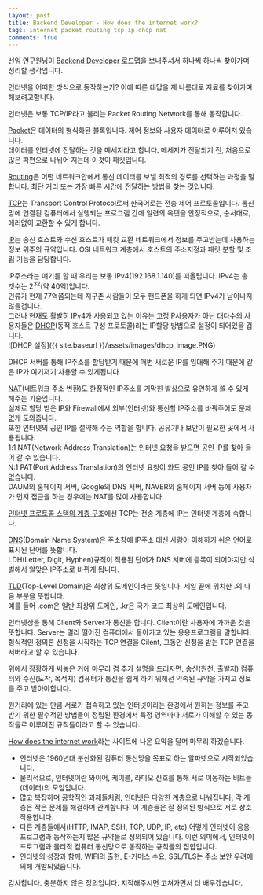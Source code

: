 ```yaml
---
layout: post
title: Backend Developer - How does the internet work?
tags: internet packet routing tcp ip dhcp nat
comments: true
---
```


선임 연구원님이 [Backend Developer 로드맵](https://roadmap.sh/backend)을 보내주셔서 하나씩 하나씩 찾아가며 정리할 생각입니다.

인터넷을 어떠한 방식으로 동작하는가? 이에 따른 대답을 제 나름대로 자료를 찾아가며 해보려고합니다.

인터넷은 보통 TCP/IP라고 불리는 Packet Routing Network를 통해 동작합니다.

[Packet](https://ko.wikipedia.org/wiki/%EB%84%A4%ED%8A%B8%EC%9B%8C%ED%81%AC_%ED%8C%A8%ED%82%B7)은 데이터의 형식화된 블록입니다. 제어 정보와 사용자 데이터로 이루어져 있습니다.  
데이터를 인터넷에 전달하는 것을 메세지라고 합니다. 메세지가 전달되기 전, 처음으로 많은 파편으로 나뉘어 지는데 이것이 패킷입니다.

[Routing](https://ko.wikipedia.org/wiki/%EB%9D%BC%EC%9A%B0%ED%8C%85)은 어떤 네트워크안에서 통신 데이터를 보낼 최적의 경로를 선택하는 과정을 말합니다. 최단 거리 또는 가장 빠른 시간에 전달하는 방법을 찾는 것입니다.

[TCP](https://ko.wikipedia.org/wiki/%EC%A0%84%EC%86%A1_%EC%A0%9C%EC%96%B4_%ED%94%84%EB%A1%9C%ED%86%A0%EC%BD%9C)는 Transport Control Protocol로써 한국어로는 전송 제어 프로토콜입니다. 통신망에 연결된 컴퓨터에서 실행되는 프로그램 간에 일련의 옥텟을 안정적으로, 순서대로, 에러없이 교환할 수 있게 합니다.

[IP](https://ko.wikipedia.org/wiki/%EC%9D%B8%ED%84%B0%EB%84%B7_%ED%94%84%EB%A1%9C%ED%86%A0%EC%BD%9C)는 송신 호스트와 수신 호스트가 패킷 교환 네트워크에서 정보를 주고받는데 사용하는 정보 위주의 규약입니다. OSI 네트워크 계층에서 호스트의 주소지정과 패킷 분할 및 조립 기능을 담당합니다.


IP주소라는 얘기를 할 때 우리는 보통 IPv4(192.168.1.140)를 떠올립니다. IPv4는 총 갯수는 2<sup>32</sup>(약 40억)입니다.  
인류가 현재 77억쯤되는데 지구촌 사람들이 모두 핸드폰을 하게 되면 IPv4가 남아나지 않을겁니다.   
그러나 현재도 활발히 IPv4가 사용되고 있는 이유는 고정IP사용자가 아닌 대다수의 사용자들은 [DHCP](https://ko.wikipedia.org/wiki/%EB%8F%99%EC%A0%81_%ED%98%B8%EC%8A%A4%ED%8A%B8_%EA%B5%AC%EC%84%B1_%ED%94%84%EB%A1%9C%ED%86%A0%EC%BD%9C)(동적 호스트 구성 프로토콜)라는 IP할당 방법으로 설정이 되어있을 겁니다.  
![DHCP 설정]({{ site.baseurl }}/assets/images/dhcp_image.PNG)  

DHCP 서버를 통해 IP주소를 할당받기 때문에 매번 새로운 IP를 임대해 주기 때문에 같은 IP가 여기저기 사용할 수 있게됩니다.

[NAT](https://ko.wikipedia.org/wiki/%EB%84%A4%ED%8A%B8%EC%9B%8C%ED%81%AC_%EC%A3%BC%EC%86%8C_%EB%B3%80%ED%99%98)(네트워크 주소 변환)도 한정적인 IP주소를 기막힌 발상으로 유연하게 쓸 수 있게 해주는 기술입니다.  
실제로 할당 받은 IP와 Firewall에서 외부(인터넷)와 통신할 IP주소를 바꿔주어도 문제없게 도와줍니다.  
또한 인터넷의 공인 IP를 절약해 주는 역할을 합니다. 공유기나 보안이 필요한 곳에서 사용됩니다.  
1:1 NAT(Network Address Translation)는 인터넷 요청을 받으면 공인 IP를 찾아 들어 갈 수 있습니다.  
N:1 PAT(Port Address Translation)의 인터넷 요청이 와도 공인 IP를 찾아 들어 갈 수 없습니다.  
DAUM의 홈페이지 서버, Google의 DNS 서버, NAVER의 홈페이지 서버 등에 사용자가 먼저 접근을 하는 경우에는 NAT를 많이 사용합니다.

[인터넷 프로토콜 스택의 계층 구조](https://ko.wikipedia.org/wiki/%EC%9D%B8%ED%84%B0%EB%84%B7_%ED%94%84%EB%A1%9C%ED%86%A0%EC%BD%9C_%EC%8A%A4%EC%9C%84%ED%8A%B8)에선 TCP는 전송 계층에 IP는 인터넷 계층에 속합니다. 

[DNS](https://ko.wikipedia.org/wiki/%EB%8F%84%EB%A9%94%EC%9D%B8_%EB%84%A4%EC%9E%84_%EC%8B%9C%EC%8A%A4%ED%85%9C)(Domain Name System)은 주소창에 IP주소 대신 사람이 이해하기 쉬운 언어로 표시된 단어를 뜻합니다.  
LDH(Letter, Digit, Hyphen)규칙이 적용된 단어가 DNS 서버에 등록이 되어야지만 식별해서 알맞은 IP주소로 바뀌게 됩니다.

[TLD](https://ko.wikipedia.org/wiki/%EC%B5%9C%EC%83%81%EC%9C%84_%EB%8F%84%EB%A9%94%EC%9D%B8)(Top-Level Domain)은 최상위 도메인이라는 뜻입니다. 제일 끝에 위치한 .의 다음 부분을 뜻합니다.   
예를 들어 .com은 일반 최상위 도메인, .kr은 국가 코드 최상위 도메인입니다.

인터넷상을 통해 Client와 Server가 통신을 합니다. Client이란 사용자에 가까운 것을 뜻합니다. Server는 멀리 떨어진 컴퓨터에서 돌아가고 있는 응용프로그램을 말합니다.  
형식적인 정의론 신청을 시작하는 TCP 연결을 Cilent, 그동안 신청을 받는 TCP 연결을 서버라고 할 수 있습니다.

위에서 장황하게 써놓은 거에 마무리 겸 추가 설명을 드리자면, 송신(원천, 출발지) 컴퓨터와 수신(도착, 목적지) 컴퓨터가 통신을 쉽게 하기 위해선 약속된 규약을 가지고 정보를 주고 받아야합니다.  

원거리에 있는 만큼 서로가 접속하고 있는 인터넷이라는 환경에서 원하는 정보를 주고 받기 위한 필수적인 방법들이 정립된 환경에서 특정 영역마다 서로가 이해할 수 있는 동작들로 이루어진 규칙들이라고 할 수 있습니다.

[How does the internet work](https://medium.com/@User3141592/how-does-the-internet-work-edc2e22e7eb8)라는 사이트에 나온 요약을 달며 마무리 하겠습니다.  
* 인터넷은 1960년대 분산화된 컴퓨터 통신망을 목표로 하는 알파넷으로 시작되었습니다.
* 물리적으로, 인터넷이란 와이어, 케이블, 라디오 신호를 통해 서로 이동하는 비트들(데이터)의 모임입니다.
* 많고 복잡하며 공학적인 과제들처럼, 인터넷은 다양한 계층으로 나눠집니다, 각 계층은 작은 문제를 해결하며 관계합니다. 이 계층들은 잘 정의된 방식으로 서로 상호작용합니다.
* 다른 계층들에서(HTTP, IMAP, SSH, TCP, UDP, IP, etc) 어떻게 인터넷이 응용프로그램과 동작하는지 많은 규약들로 정의되어 있습니다. 이런 의미에서, 인터넷이 프로그램과 물리적 컴퓨터 통신망으로 동작하는 규칙들의 집합입니다.
* 인터넷의 성장과 함께, WIFI의 출현, E-커머스 수요, SSL/TLS는 주소 보안 우려에 의해 개발되었습니다.

감사합니다. 충분하지 않은 정의입니다. 지적해주시면 고쳐가면서 더 배우겠습니다.